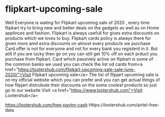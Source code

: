 # flipkart-upcoming-sale

<meta name="google-site-verification" content="mXjCBMaro6_-4DxvqMycnUYmLS0vcBunwOQrz6BB96E" />

Well Everyone is wating for Flipkart upcoming sale of 2020 , every time flipkart try to bring new and better deals on the gadgets as well as on Home applinces and fashion. Flipkart is always usefull for gives extra discounts on products which we loves to buy. Flipkart cards policy is always there for given more amd extra discounts on almost every products we purchase Card offer is not for everyone and not for every bank you registerd in it. But atill if you are lucky then go on yoy can still get 10% off on each prduct you purchase from flipkart. Card which passively active on flipkart is some of the common banks we used you can check the list od cards from&lt;a href="https://lootershub.com/flipkart-upcoming-sale-sale-june-2020/">Visit Flipkart upcoming sale&lt;/a>  The list of flipjart upcoming sale is on my official website which you can prefer and you can get actual things of how flipjart distrubute their discounts on the some coolest products so just go to our website  Visit &lt;a href="https://www.lootershub.com">Visit Lootershub&lt;/a>


https://lootershub.com/free-paytm-cash
Https://lootershub.com/airtel-free-data
